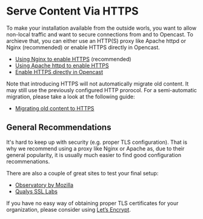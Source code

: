Serve Content Via HTTPS
=======================

To make your installation available from the outside worls, you want to allow non-local traffic and want to secure
connections from and to Opencast.  To archieve that, you can either use an HTTP(S) proxy like Apache httpd or Nginx
(recommended) or enable HTTPS directly in Opencast.

- [Using Nginx to enable HTTPS](nginx.md) (recommended)
- [Using Apache httpd to enable HTTPS](apache-httpd.md)
- [Enable HTTPS directly in Opencast](opencast.only.md)


Note that introducing HTTPS will not automatically migrate old content.
It may still use the previously configured HTTP prorocol.
For a semi-automatic migration, please take a look at the following guide:

- [Migrating old content to HTTPS](migration.md)


General Recommendations
-----------------------

It's hard to keep up with security (e.g. proper TLS configuration). That is why we recommend using a proxy like Nginx or
Apache as, due to their general popularity, it is usually much easier to find good configuration recommenations.

There are also a couple of great sites to test your final setup:

- [Observatory by Mozilla](https://observatory.mozilla.org/)
- [Qualys SSL Labs](https://ssllabs.com/ssltest/)


If you have no easy way of obtaining proper TLS certificates for your organization, please consider using
[Let’s Encrypt](https://letsencrypt.org).
